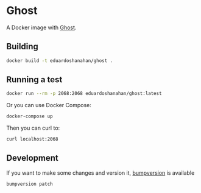 # Ghost

A Docker image with [Ghost](https://ghost.org).

## Building

```bash
docker build -t eduardoshanahan/ghost .
```

## Running a test

```bash
docker run --rm -p 2068:2068 eduardoshanahan/ghost:latest
```

Or you can use Docker Compose:

```bash
docker-compose up
```

Then you can curl to:

```bash
curl localhost:2068
```

## Development

If you want to make some changes and version it, [bumpversion](https://pypi.python.org/pypi/bumpversion) is available

```bash
bumpversion patch
```
